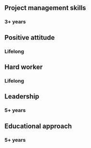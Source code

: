 ## Project management skills
### 3+ years

## Positive attitude
### Lifelong

## Hard worker
### Lifelong

## Leadership
### 5+ years

## Educational approach
### 5+ years
